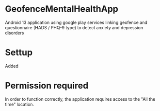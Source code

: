 # GeofenceMentalHealthApp

Android 13 application using google play services linking geofence and questionnaire (HADS / PHQ-9 type) to detect anxiety and depression disorders

# Settup 
Added 

# Permission required

In order to function correctly, the application requires access to the "All the time" location.
